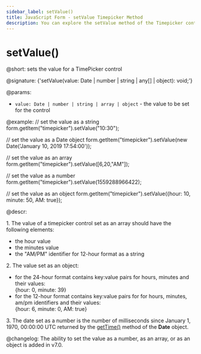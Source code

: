 ```yaml
---
sidebar_label: setValue()
title: JavaScript Form - setValue Timepicker Method 
description: You can explore the setValue method of the Timepicker control of Form in the documentation of the DHTMLX JavaScript UI library. Browse developer guides and API reference, try out code examples and live demos, and download a free 30-day evaluation version of DHTMLX Suite.
---
```


# setValue()

@short: sets the value for a TimePicker control

@signature: {'setValue(value: Date | number | string | any[] | object): void;'}

@params:
- `value: Date | number | string | array | object` - the value to be set for the control

@example:
// set the value as a string
form.getItem("timepicker").setValue("10:30");

// set the value as a Date object
form.getItem("timepicker").setValue(new Date('January 10, 2019 17:54:00'));

// set the value as an array
form.getItem("timepicker").setValue([6,20,"AM"]);

// set the value as a number
form.getItem("timepicker").setValue(1559288966422);

// set the value as an object
form.getItem("timepicker").setValue({hour: 10, minute: 50, AM: true});


@descr:

1\. The value of a timepicker control set as an array should have the following elements:

- the hour value
- the minutes value
- the "AM/PM" identifier for 12-hour format as a string

2\. The value set as an object:

- for the 24-hour format contains key:value pairs for hours, minutes and their values: <br/>{hour: 0, minute: 39}
- for the 12-hour format contains key:value pairs for for hours, minutes, am/pm identifiers and their values: <br/>{hour: 6, minute: 0, AM: true}

3\. The date set as a number is the number of milliseconds since January 1, 1970, 00:00:00 UTC returned by the [getTime()](https://developer.mozilla.org/en-US/docs/Web/JavaScript/Reference/Global_Objects/Date/getTime)
method of the **Date** object.

@changelog:
The ability to set the value as a number, as an array, or as an object is added in v7.0.
